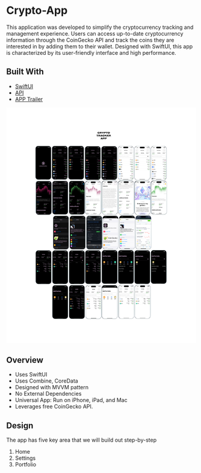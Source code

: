 # Crypto-App

This application was developed to simplify the cryptocurrency tracking and management experience. Users can access up-to-date cryptocurrency information through the CoinGecko API and track the coins they are interested in by adding them to their wallet. Designed with SwiftUI, this app is characterized by its user-friendly interface and high performance.

## Built With
- [SwiftUI](https://developer.apple.com/xcode/swiftui/)
- [API](https://www.coingecko.com/en/api)
- [APP Trailer](https://www.youtube.com/watch?v=UlJqAgJVF5U&t=2s)
<p>
  <img src="CRYPTO-TRACKER.png"/>
</p>

## Overview
* Uses SwiftUI
* Uses Combine, CoreData
* Designed with MVVM pattern
* No External Dependencies
* Universal App: Run on iPhone, iPad, and Mac
* Leverages free CoinGecko API.

## Design
The app has five key area that we will build out step-by-step
1. Home
2. Settings
3. Portfolio
